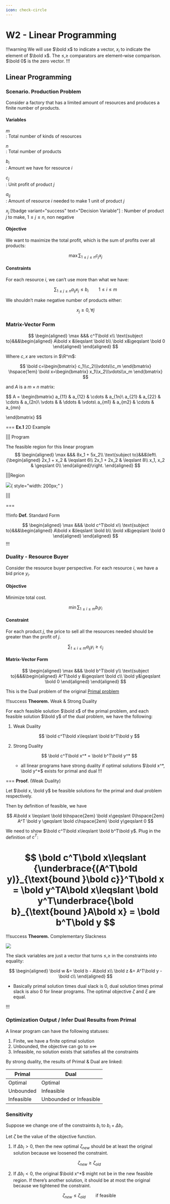 ```yaml
---
icon: check-circle
---
```



# W2 - Linear Programming


!!!warning
We will use $\bold x$ to indicate a vector, $x_i$ to indicate the element of $\bold x$. The $\leqslant, \geqslant$ comparators are element–wise comparison. $\bold 0$ is the zero vector.
!!!

## Linear Programming

### Scenario. Production Problem

Consider a factory that has a limited amount of resources and produces a finite number of products.

#### Variables

$m$  
:   Total number of kinds of resources 

$n$  
:   Total number of products 

$b_i$  
:   Amount we have for resource $i$ 

$c_j$  
:   Unit profit of product $j$ 

$a_{ij}$  
:   Amount of resource $i$ needed to make 1 unit of product $j$ 

$x_j$  [!badge variant="success" text="Decision Variable"]
:   Number of product $j$ to make, $1\leqslant j\leqslant n$, non negative 

#### Objective

We want to maximize the total profit, which is the sum of profits over all products:

$$
\max \sum_{1\leqslant j\leqslant n}c_jx_j
$$

#### Constraints

For each resource $i$, we can’t use more than what we have:

$$
\sum_{1\leqslant j\leqslant n}a_{ij}x_j\leqslant b_i\hspace{2em}1\leqslant i\leqslant m
$$

We shouldn’t make negative number of products either:

$$
x_j\geqslant 0, \forall j
$$

### Matrix-Vector Form

$$
\begin{aligned}
\max &&& c^T\bold x\\
\text{subject to}&&&\begin{aligned}
A\bold x &\leqslant \bold b\\
\bold x&\geqslant \bold 0
\end{aligned}
\end{aligned}
$$

Where $c, x$ are vectors in $\R^m$:

$$
\bold c=\begin{bmatrix}
c_1\\c_2\\\vdots\\c_m
\end{bmatrix} 
\hspace{1em}
\bold x=\begin{bmatrix}
x_1\\x_2\\\vdots\\x_m
\end{bmatrix}
$$

and $A$ is a $m\times n$ matrix:

$$
A = \begin{bmatrix}
a_{11} & a_{12} & \cdots & a_{1n}\\
a_{21} & a_{22} & \cdots & a_{2n}\\
\vdots & & \ddots & \vdots\\
a_{m1} & a_{m2} & \cdots & a_{mn}

\end{bmatrix}
$$

=== **Ex.1** 2D Example

||| Program

The feasible region for this linear program
$$
\begin{aligned}
\max &&& 8x_1 + 5x_2\\
\text{subject to}&&&\left\{\begin{aligned}
2x_1 + x_2 & \leqslant 6\\
2x_1 + 2x_2 & \leqslant 8\\
x_1, x_2 & \geqslant 0\\
\end{aligned}\right.
\end{aligned}
$$

|||Region

![](/assets/Screenshot_2023-10-06_at_17.45.31.png){ style="width: 200px;" }

|||

===

!!!info **Def.** Standard Form

$$
\begin{aligned}
\max &&& \bold c^T\bold x\\
\text{subject to}&&&\begin{aligned}
A\bold x &\leqslant \bold b\\
\bold x&\geqslant \bold 0
\end{aligned}
\end{aligned}
$$
!!!

### Duality - Resource Buyer

Consider the resource buyer perspective. For each resource $i$, we have a bid price $y_i$.

#### Objective

Minimize total cost.

$$
\min \sum_{1\leqslant i \leqslant m} b_i y_i
$$

#### Constraint

For each product $j$, the price to sell all the resources needed should be greater than the profit of $j$.

$$
\sum_{1\leqslant i\leqslant m} a_{ij} y_i\geqslant c_j
$$

#### Matrix-Vector Form

$$
\begin{aligned}
\max &&& \bold b^T\bold y\\
\text{subject to}&&&\begin{aligned}
A^T\bold y &\geqslant \bold c\\
\bold y&\geqslant \bold 0
\end{aligned}
\end{aligned}
$$

This is the Dual problem of the original [Primal problem](W2%20-%20Linear%20Programming%20b280afc09ed04fc0bbed484b56f62e21.md)

!!!success **Theorem.** Weak & Strong Duality

For each feasible solution $\bold x$ of the primal problem, and each feasible solution $\bold y$ of the dual problem, we have the following:

1. Weak Duality
    
    $$
    \bold c^T\bold x\leqslant \bold b^T\bold y
    $$
    
2. Strong Duality
    
    $$
    \bold c^T\bold x^* = \bold b^T\bold y^*
    $$

    - all linear programs have strong duality if optimal solutions $\bold x^*, \bold  y^*$ exists for primal and dual
!!!

=== **Proof.** (Weak Duality)

Let $\bold x, \bold y$ be feasible solutions for the primal and dual problem respectively. 

Then by definition of feasible, we have

$$
A\bold x \leqslant \bold b\hspace{2em} \bold x\geqslant 0\hspace{2em} A^T \bold y \geqslant \bold c\hspace{2em} \bold y\geqslant 0
$$

We need to show $\bold c^T\bold x\leqslant \bold b^T\bold y$. Plug in the definition of $c^T$:

$$
\bold c^T\bold x\leqslant {\underbrace{(A^T\bold y)}_{\text{bound }\bold c}}^T\bold x = \bold y^TA\bold x\leqslant \bold y^T\underbrace{\bold b}_{\text{bound }A\bold x} = \bold b^T\bold y
$$
===

!!!success **Theorem.** Complementary Slackness

![](/assets/Screenshot_2022-11-08_at_2.07.01_PM.png)

The slack variables are just a vector that turns $\leqslant, \geqslant$ in the constraints into equality:

$$
\begin{aligned}
\bold w &= \bold b - A\bold x\\
\bold z &=  A^T\bold y - \bold c\\
\end{aligned}
$$

- Basically primal solution times dual slack is 0, dual solution times primal slack is also 0 for linear programs. The optimal objective $\zeta$ and $\xi$ are equal.

!!!

### Optimization Output / Infer Dual Results from Primal

A linear program can have the following statuses:

1. Finite, we have a finite optimal solution
2. Unbounded, the objective can go to $\pm\infty$
3. Infeasible, no solution exists that satisfies all the constraints

By strong duality, the results of Primal & Dual are linked:

 **Primal** | **Dual** 
 --- | --- 
 Optimal | Optimal 
 Unbounded | Infeasible 
 Infeasible | Unbounded or Infeasible 

### Sensitivity

Suppose we change one of the constraints $b_i$ to $b_i + \Delta b_i$.

Let $\zeta$ be the value of the objective function.

1. If $\Delta b_i > 0$, then the new optimal $\zeta_{new}$ should be at least the original solution because we loosened the constraint.
    
    $$
    \zeta_{new} \geqslant\zeta_{old}
    $$
    
2. If $\Delta b_i  < 0$, the original $\bold x^*$ might not be in the new feasible region. If there’s another solution, it should be at most the original because we tightened the constraint.
    
    $$
    \zeta_{new}\leqslant \zeta _{old}\qquad{\text{if feasible}}
    $$
    